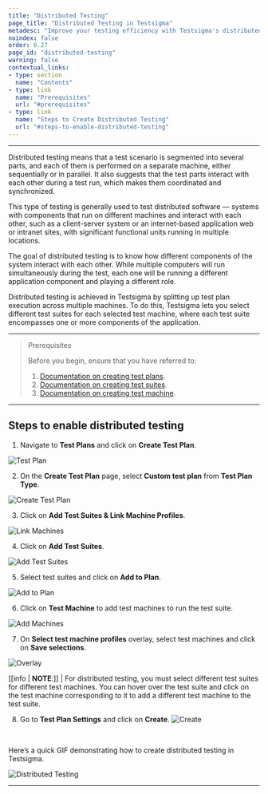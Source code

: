```yaml
---
title: "Distributed Testing"
page_title: "Distributed Testing in Testsigma"
metadesc: "Improve your testing efficiency with Testsigma's distributed testing. Learn how to execute tests across multiple machines and increase test coverage quickly."
noindex: false
order: 8.27
page_id: "distributed-testing"
warning: false
contextual_links:
- type: section
  name: "Contents"
- type: link
  name: "Prerequisites"
  url: "#prerequisites"
- type: link
  name: "Steps to Create Distributed Testing"
  url: "#steps-to-enable-distributed-testing"
---
```



---


Distributed testing means that a test scenario is segmented into several parts, and each of them is performed on a separate machine, either sequentially or in parallel. It also suggests that the test parts interact with each other during a test run, which makes them coordinated and synchronized.

This type of testing is generally used to test distributed software — systems with components that run on different machines and interact with each other, such as a client-server system or an internet-based application web or intranet sites, with significant functional units running in multiple locations.

The goal of distributed testing is to know how different components of the system interact with each other. While multiple computers will run simultaneously during the test, each one will be running a different application component and playing a different role.

Distributed testing is achieved in Testsigma by splitting up test plan execution across multiple machines. To do this, Testsigma lets you select different test suites for each selected test machine, where each test suite encompasses one or more components of the application.

---


> <p id="prerequisites">Prerequisites</p>
>
> Before you begin, ensure that you have referred to: 
> 1. [Documentation on creating test plans](https://testsigma.com/docs/test-management/test-plans/overview/).
> 2. [Documentation on creating test suites](https://testsigma.com/docs/test-management/test-suites/overview/).
> 3. [Documentation on creating test machine](https://testsigma.com/docs/test-management/test-plans/manage-test-machines/).

---

## **Steps to enable distributed testing**

1. Navigate to **Test Plans** and click on **Create Test Plan**.

![Test Plan](https://s3.amazonaws.com/static-docs.testsigma.com/new_images/projects/applications/ditenav.png)

2. On the **Create Test Plan** page, select **Custom test plan** from **Test Plan Type**.

![Create Test Plan](https://s3.amazonaws.com/static-docs.testsigma.com/new_images/projects/applications/ditecustomtp.png)

3. Click on **Add Test Suites & Link Machine Profiles**.

![Link Machines](https://s3.amazonaws.com/static-docs.testsigma.com/new_images/projects/applications/ditelmachines.png)

4. Click on **Add Test Suites**.

![Add Test Suites](https://s3.amazonaws.com/static-docs.testsigma.com/new_images/projects/applications/diteaddts.png)

5. Select test suites and click on **Add to Plan**.

![Add to Plan](https://s3.amazonaws.com/static-docs.testsigma.com/new_images/projects/applications/diteatp.png)

6. Click on **Test Machine** to add test machines to run the test suite. 

![Add Machines](https://s3.amazonaws.com/static-docs.testsigma.com/new_images/projects/applications/ditemachines.png)

7. On **Select test machine profiles** overlay, select test machines and click on **Save selections**. 

![Overlay](https://s3.amazonaws.com/static-docs.testsigma.com/new_images/projects/applications/ditetmoverlay.png)

[[info | **NOTE**:]]
| For distributed testing, you must select different test suites for different test machines. You can hover over the test suite and click on the test machine corresponding to it to add a different test machine to the test suite. 

8. Go to **Test Plan Settings** and click on **Create**. 
![Create](https://s3.amazonaws.com/static-docs.testsigma.com/new_images/projects/applications/ditecocreate.png)


<br>

Here’s a quick GIF demonstrating how to create distributed testing in Testsigma.

![Distributed Testing](https://s3.amazonaws.com/static-docs.testsigma.com/new_images/projects/applications/DistributedTesting.gif)

---